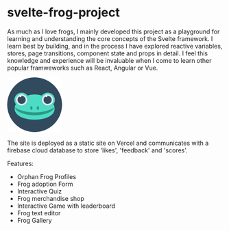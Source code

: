 # svelte-frog-project

As much as I love frogs, I mainly developed this project as a playground for learning and understanding the core concepts of the Svelte framework. I learn best by building, and in the process I have explored reactive variables, stores, page transitions, component state and props in detail. I feel this knowledge and experience will be invaluable when I come to learn other popular framweworks such as React, Angular or Vue.

![frog-logo](/public/images/frog.png)

The site is deployed as a static site on Vercel and communicates with a firebase cloud database to store 'likes', 'feedback' and 'scores'.

Features:

- Orphan Frog Profiles
- Frog adoption Form
- Interactive Quiz
- Frog merchandise shop
- Interactive Game with leaderboard
- Frog text editor
- Frog Gallery
